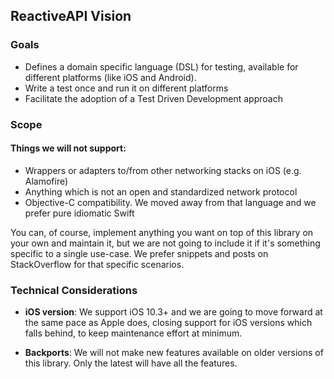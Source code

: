 ## ReactiveAPI Vision

### Goals
- Defines a domain specific language (DSL) for testing, available for different platforms (like iOS and Android).
- Write a test once and run it on different platforms
- Facilitate the adoption of a Test Driven Development approach 

### Scope
#### Things we will not support:
- Wrappers or adapters to/from other networking stacks on iOS (e.g. Alamofire)
- Anything which is not an open and standardized network protocol
- Objective-C compatibility. We moved away from that language and we prefer pure idiomatic Swift

You can, of course, implement anything you want on top of this library on your own and maintain it, but we are not going to include it if it's something specific to a single use-case. We prefer snippets and posts on StackOverflow for that specific scenarios.

### Technical Considerations
- **iOS version**:
We support iOS 10.3+ and we are going to move forward at the same pace as Apple does, closing support for iOS versions which falls behind, to keep maintenance effort at minimum.

- **Backports**:
We will not make new features available on older versions of this library. Only the latest will have all the features.
